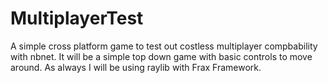 # MultiplayerTest
A simple cross platform game to test out costless multiplayer compbability with nbnet.
It will be a simple top down game with basic controls to move around.
As always I will be using raylib with Frax Framework.
